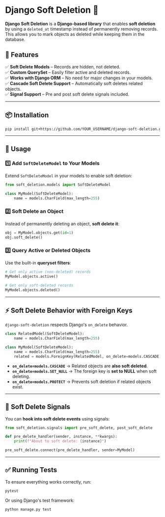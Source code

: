 # Django Soft Deletion 🚀

**Django Soft Deletion** is a **Django-based library** that enables **soft deletion** by using a `deleted_at` timestamp instead of permanently removing records. This allows you to mark objects as deleted while keeping them in the database.

## 📌 Features
✅ **Soft Delete Models** – Records are hidden, not deleted.  
✅ **Custom QuerySet** – Easily filter active and deleted records.  
✅ **Works with Django ORM** – No need for major changes in your models.  
✅ **Cascade Soft Delete Support** – Automatically soft deletes related objects.  
✅ **Signal Support** – Pre and post soft delete signals included.  

---

## 📦 Installation

```bash
pip install git+https://github.com/YOUR_USERNAME/django-soft-deletion.git
```

---

## 🔧 Usage

### **1️⃣ Add `SoftDeleteModel` to Your Models**
Extend `SoftDeleteModel` in your models to enable soft deletion:

```python
from soft_deletion.models import SoftDeleteModel

class MyModel(SoftDeleteModel):
    name = models.CharField(max_length=255)
```

### **2️⃣ Soft Delete an Object**

Instead of permanently deleting an object, **soft delete it**:

```python
obj = MyModel.objects.get(id=1)
obj.soft_delete()
```

### **3️⃣ Query Active or Deleted Objects**

Use the built-in **queryset filters**:

```python
# Get only active (non-deleted) records
MyModel.objects.active()

# Get only soft-deleted records
MyModel.objects.deleted()
```

---

## ⚡ Soft Delete Behavior with Foreign Keys

`django-soft-deletion` respects Django's `on_delete` behavior.

```python
class RelatedModel(SoftDeleteModel):
    name = models.CharField(max_length=255)

class MyModel(SoftDeleteModel):
    name = models.CharField(max_length=255)
    related = models.ForeignKey(RelatedModel, on_delete=models.CASCADE)
```

- **`on_delete=models.CASCADE`** → Related objects are **also soft deleted**.  
- **`on_delete=models.SET_NULL`** → The foreign key is **set to NULL** when soft deleting.  
- **`on_delete=models.PROTECT`** → Prevents soft deletion if related objects exist.  

---

## 📜 Soft Delete Signals

You can **hook into soft delete events** using signals:

```python
from soft_deletion.signals import pre_soft_delete, post_soft_delete

def pre_delete_handler(sender, instance, **kwargs):
    print(f"About to soft delete: {instance}")

pre_soft_delete.connect(pre_delete_handler, sender=MyModel)
```

---

## ✅ Running Tests

To ensure everything works correctly, run:

```bash
pytest
```
Or using Django's test framework:

```bash
python manage.py test
```
